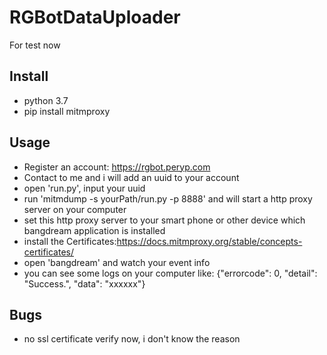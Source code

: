 # RGBotDataUploader
For test now

## Install 
- python 3.7
- pip install mitmproxy

## Usage

- Register an account: https://rgbot.peryp.com
- Contact to me and i will add an uuid to your account
- open 'run.py', input your uuid
- run 'mitmdump  -s yourPath/run.py -p 8888' and will start a http proxy server on your computer
- set this http proxy server to your smart phone or other device which bangdream application is installed
- install the Certificates:https://docs.mitmproxy.org/stable/concepts-certificates/
- open 'bangdream' and watch your event info
- you can see some logs on your computer like: 
{"errorcode": 0, "detail": "Success.", "data": "xxxxxx"}  

## Bugs
- no ssl certificate verify now, i don't know the reason
